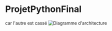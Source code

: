 # ProjetPythonFinal
car l'autre est cassé
![Diagramme d'architecture](https://user-images.githubusercontent.com/64152057/150153007-bca5f784-7477-45ab-b950-12705581b448.png)
